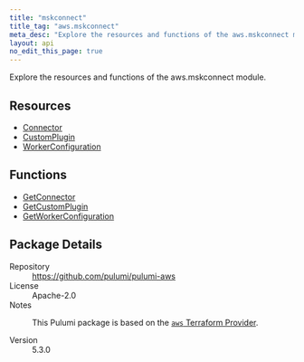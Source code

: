 ```yaml
---
title: "mskconnect"
title_tag: "aws.mskconnect"
meta_desc: "Explore the resources and functions of the aws.mskconnect module."
layout: api
no_edit_this_page: true
---
```


<!-- WARNING: this file was generated by Pulumi Docs Generator. -->
<!-- Do not edit by hand unless you're certain you know what you are doing! -->

Explore the resources and functions of the aws.mskconnect module.

<h2 id="resources">Resources</h2>
<ul class="api">
    <li><a href="connector" title="Connector"><span class="api-symbol api-symbol--resource"></span>Connector</a></li>
    <li><a href="customplugin" title="CustomPlugin"><span class="api-symbol api-symbol--resource"></span>CustomPlugin</a></li>
    <li><a href="workerconfiguration" title="WorkerConfiguration"><span class="api-symbol api-symbol--resource"></span>WorkerConfiguration</a></li>
</ul>

<h2 id="functions">Functions</h2>
<ul class="api">
    <li><a href="getconnector" title="GetConnector"><span class="api-symbol api-symbol--function"></span>GetConnector</a></li>
    <li><a href="getcustomplugin" title="GetCustomPlugin"><span class="api-symbol api-symbol--function"></span>GetCustomPlugin</a></li>
    <li><a href="getworkerconfiguration" title="GetWorkerConfiguration"><span class="api-symbol api-symbol--function"></span>GetWorkerConfiguration</a></li>
</ul>

<h2 id="package-details">Package Details</h2>
<dl class="package-details">
	<dt>Repository</dt>
	<dd><a href="https://github.com/pulumi/pulumi-aws">https://github.com/pulumi/pulumi-aws</a></dd>
	<dt>License</dt>
	<dd>Apache-2.0</dd>
	<dt>Notes</dt>
	<dd><p>This Pulumi package is based on the <a href="https://github.com/hashicorp/terraform-provider-aws"><code>aws</code> Terraform Provider</a>.</p>
</dd>
	<dt>Version</dt>
	<dd>5.3.0</dd>
</dl>

